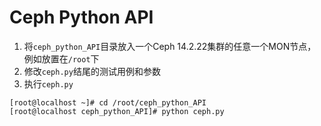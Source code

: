 # Ceph Python API
1. 将`ceph_python_API`目录放入一个Ceph 14.2.22集群的任意一个MON节点，例如放置在`/root`下
2. 修改`ceph.py`结尾的测试用例和参数
3. 执行`ceph.py`
```
[root@localhost ~]# cd /root/ceph_python_API
[root@localhost ceph_python_API]# python ceph.py
```
